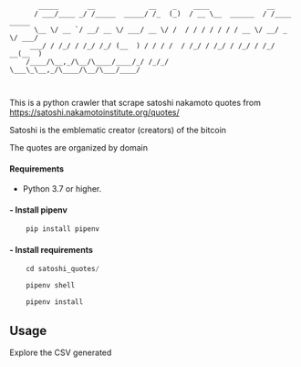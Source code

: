```
       _____       __             __    _    ____              __               
      / ___/____ _/ /_____  _____/ /_  (_)  / __ \__  ______  / /____  _____    
      \__ \/ __ `/ __/ __ \/ ___/ __ \/ /  / / / / / / / __ \/ __/ _ \/ ___/    
     ___/ / /_/ / /_/ /_/ (__  ) / / / /  / /_/ / /_/ / /_/ / /_/  __(__  )     
    /____/\__,_/\__/\____/____/_/ /_/_/   \___\_\__,_/\____/\__/\___/____/      
                                                                                
                                                                                 
```


This is a python crawler that scrape satoshi nakamoto quotes from https://satoshi.nakamotoinstitute.org/quotes/   
    
Satoshi is the emblematic creator (creators) of the bitcoin
    
The quotes are organized by domain
    

#### Requirements
- Python 3.7 or higher.

#### - Install pipenv

```Python
    pip install pipenv
```

#### - Install requirements
```Python
    cd satoshi_quotes/
```
```Python
    pipenv shell
```
```Python
    pipenv install
```
## Usage
Explore the CSV generated 

